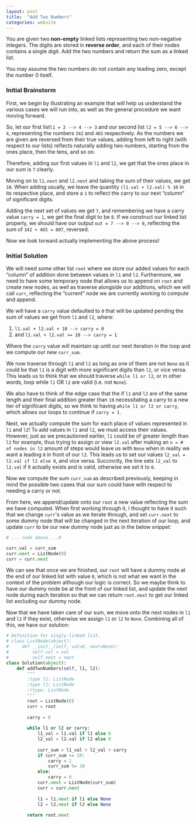 ```yaml
---
layout: post
title:  "Add Two Numbers"
categories: website
---
```


You are given two **non-empty** linked lists representing two non-negative integers. The digits are stored in **reverse order**, and each of their nodes contains a single digit. Add the two numbers and return the sum as a linked list.

You may assume the two numbers do not contain any leading zero, except the number 0 itself.

### Initial Brainstorm

First, we begin by illustrating an example that will help us understand the various cases we will run into, as well as the general procedure we want moving forward.

So, let our first list`l1 = 2 --> 4 --> 3` and our second list `l2 = 5 --> 6 --> 4`, representing the numbers `342` and `465` respectively. As the numbers we are given are reversed from their true values, adding from left to right (with respect to our lists) reflects naturally adding two numbers, starting from the ones place, then the tens, and so on. 

Therefore, adding our first values in `l1` and `l2`, we get that the ones place in our sum is `7` clearly. 

Moving on to `l1.next` and `l2.next` and taking the sum of their values, we get `10`. When adding usually, we leave the quantity `(l1.val + l2.val) % 10` in its respective place, and store a `1` to reflect the carry to our next “column” of significant digits. 

Adding the next set of values we get `7`, and remembering we have a carry value `carry = 1`, we get the final digit to be `8`. If we construct our linked list properly, we should have our output `out = 7 --> 0 --> 8`, reflecting the sum of `342 + 465 = 807`, reversed.

Now we look torward actually implementing the above process!

### Initial Solution

We will need some other list `root` where we store our added values for each “column” of addition done between values in `l1` and `l2`. Furthermore, we need to have some temporary node that allows us to append on `root` and create new nodes, as well as traverse alongside our additions, which we will call `curr`, reflecting the “current” node we are currently working to compute and append.

We will have a `carry` value defaulted to `0` that will be updated pending the sum of values we get from `l1` and `l2`, where:

1. `l1.val + l2.val < 10 --> carry = 0` 
2. and `l1.val + l2.val >= 10 --> carry = 1`

Where the `carry` value will maintain up until our next iteration in the loop and we compute our new `curr_sum`.

We now traverse through `l1` and `l2` as long as one of them are not `None` as it could be that `l1` is a digit with more significant digits than `l2`, or vice versa. This leads us to think that we should traverse `while l1 or l2`, or in other words, loop while `l1` OR `l2` are valid (i.e. not `None`).

We also have to think of the edge case that the if `l1` and `l2` are of the same length and their final addition greater than `10` necessitating a carry to a new tier of significant digits, so we think to having `while l1 or l2 or carry`, which allows our loops to continue if `carry = 1`.

Next, we actually compute the sum for each place of values represented in `l1` and `l2`! To add values in `l1` and `l2`, we must access their values. However, just as we precautioned earlier, `l1` could be of greater length than `l2` for example, thus trying to assign or view `l2.val` after making an `n = # of nodes in l2` amount of steps would leave us with `None` when in reality we want a leading `0` in front of our `l2`. This leads us to set our values `l2_val = l2.val if l2 else 0`, and vice versa. Succinctly, the line sets `l2_val` to `l2.val` if it actually exists and is valid, otherwise we set it to `0`.

Now we compute the sum `curr_sum` as described previously, keeping in mind the possible two cases that our sum could have with respect to needing a carry or not. 

From here, we append/update onto our `root` a new value reflecting the sum we have computed. When first working through it, I thought to have it such that we change `curr`'s value as we iterate through, and set `curr.next` to some dummy node that will be changed in the next iteration of our loop, and update `curr` to be our new dummy node just as in the below snippet:

```python
# ... code above ...#

curr.val = curr_sum
curr.next = ListNode(0)
curr = curr.next
```

We can see that once we are finished, our `root` will have a dummy node at the end of our linked list with value `0`, which is not what we want in the context of the problem although our logic is correct. So we maybe think to have our dummy node be at the front of our linked list, and update the next node during each iteration so that we can return `root.next` to get our linked list excluding our dummy node. 

Now that we have taken care of our sum, we move onto the next nodes in `l1` and `l2` if they exist, otherwise we assign `l1` or `l2` to `None`. Combining all of this, we have our solution:

```python
# Definition for singly-linked list.
# class ListNode(object):
#     def __init__(self, val=0, next=None):
#         self.val = val
#         self.next = next
class Solution(object):
    def addTwoNumbers(self, l1, l2):
        """
        :type l1: ListNode
        :type l2: ListNode
        :rtype: ListNode
        """
        root = ListNode(0)
        curr = root
        
        carry = 0
        
        while l1 or l2 or carry:
            l1_val = l1.val if l1 else 0
            l2_val = l2.val if l2 else 0
            
            curr_sum = l1_val + l2_val + carry
            if curr_sum >= 10:
                carry = 1
                curr_sum %= 10
            else:
                carry = 0
            curr.next = ListNode(curr_sum)
            curr = curr.next
            
            l1 = l1.next if l1 else None
            l2 = l2.next if l2 else None
            
        return root.next
```

